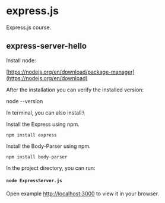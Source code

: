 # express.js
Express.js course.

## express-server-hello

Install node:

[https://nodejs.org/en/download/package-manager](https://nodejs.org/en/download)

After the installation you can verify the installed version:

node --version

In terminal, you can also install:\

Install the Express using npm.
	
	npm install express
	
Install the Body-Parser using npm.
	
	npm install body-parser

In the project directory, you can run:

#### `node ExpressServer.js` 

Open example [http://localhost:3000](http://localhost:3000) to view it in your browser.
